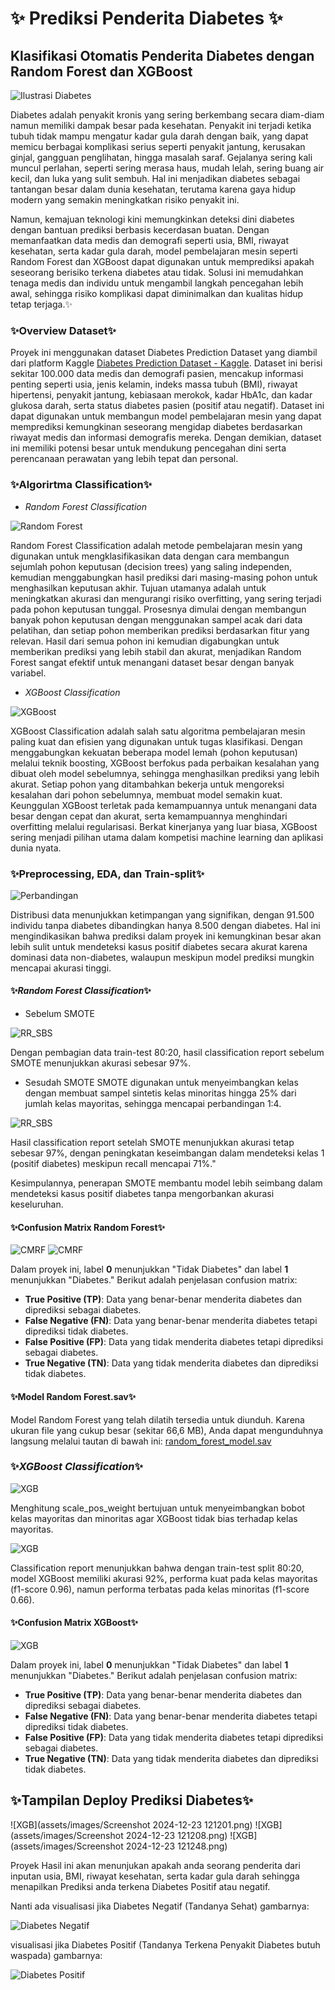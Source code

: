 # ✨ Prediksi Penderita Diabetes ✨
## Klasifikasi Otomatis Penderita Diabetes dengan Random Forest dan XGBoost

![Ilustrasi Diabetes](https://scontent.fsub9-1.fna.fbcdn.net/v/t39.30808-6/465067656_9238603872836297_8013902093878392409_n.png?_nc_cat=111&ccb=1-7&_nc_sid=0b6b33&_nc_ohc=omryABp_dPcQ7kNvgEq3XsP&_nc_zt=23&_nc_ht=scontent.fsub9-1.fna&_nc_gid=Aah5DLKnOJmtXSeq-spc8gx&oh=00_AYDuuv0afqybxcQnbEibT0SiLNll7Pl-vhz7VryzZ13shA&oe=676DBF18)

Diabetes adalah penyakit kronis yang sering berkembang secara diam-diam namun memiliki dampak besar pada kesehatan. Penyakit ini terjadi ketika tubuh tidak mampu mengatur kadar gula darah dengan baik, yang dapat memicu berbagai komplikasi serius seperti penyakit jantung, kerusakan ginjal, gangguan penglihatan, hingga masalah saraf. Gejalanya sering kali muncul perlahan, seperti sering merasa haus, mudah lelah, sering buang air kecil, dan luka yang sulit sembuh. Hal ini menjadikan diabetes sebagai tantangan besar dalam dunia kesehatan, terutama karena gaya hidup modern yang semakin meningkatkan risiko penyakit ini.

Namun, kemajuan teknologi kini memungkinkan deteksi dini diabetes dengan bantuan prediksi berbasis kecerdasan buatan. Dengan memanfaatkan data medis dan demografi seperti usia, BMI, riwayat kesehatan, serta kadar gula darah, model pembelajaran mesin seperti Random Forest dan XGBoost dapat digunakan untuk memprediksi apakah seseorang berisiko terkena diabetes atau tidak. Solusi ini memudahkan tenaga medis dan individu untuk mengambil langkah pencegahan lebih awal, sehingga risiko komplikasi dapat diminimalkan dan kualitas hidup tetap terjaga.✨

### ✨Overview Dataset✨
Proyek ini menggunakan dataset Diabetes Prediction Dataset yang diambil dari platform Kaggle [Diabetes Prediction Dataset - Kaggle](https://www.kaggle.com/datasets/iammustafatz/diabetes-prediction-dataset). Dataset ini berisi sekitar 100.000 data medis dan demografi pasien, mencakup informasi penting seperti usia, jenis kelamin, indeks massa tubuh (BMI), riwayat hipertensi, penyakit jantung, kebiasaan merokok, kadar HbA1c, dan kadar glukosa darah, serta status diabetes pasien (positif atau negatif). Dataset ini dapat digunakan untuk membangun model pembelajaran mesin yang dapat memprediksi kemungkinan seseorang mengidap diabetes berdasarkan riwayat medis dan informasi demografis mereka. Dengan demikian, dataset ini memiliki potensi besar untuk mendukung pencegahan dini serta perencanaan perawatan yang lebih tepat dan personal.

### ✨Algorirtma Classification✨
- *Random Forest Classification*
  
![Random Forest](https://miro.medium.com/v2/resize:fit:1100/format:webp/1*ZFuMI_HrI3jt2Wlay73IUQ.png)

Random Forest Classification adalah metode pembelajaran mesin yang digunakan untuk mengklasifikasikan data dengan cara membangun sejumlah pohon keputusan (decision trees) yang saling independen, kemudian menggabungkan hasil prediksi dari masing-masing pohon untuk menghasilkan keputusan akhir. Tujuan utamanya adalah untuk meningkatkan akurasi dan mengurangi risiko overfitting, yang sering terjadi pada pohon keputusan tunggal. Prosesnya dimulai dengan membangun banyak pohon keputusan dengan menggunakan sampel acak dari data pelatihan, dan setiap pohon memberikan prediksi berdasarkan fitur yang relevan. Hasil dari semua pohon ini kemudian digabungkan untuk memberikan prediksi yang lebih stabil dan akurat, menjadikan Random Forest sangat efektif untuk menangani dataset besar dengan banyak variabel.

- *XGBoost Classification*

![XGBoost](https://lh3.googleusercontent.com/4svO7UdzXj-JxFwU-_SyrMWMqxp8Al3pVpQYr5A-nzCDXdEqVL_CHeqbeVVW8Kivsq76q5sozAKwGsQuy5qnk5wVYfqWb5LHxhknBm9DSLBjg0ViSRTVjZ3gFQPwiGxJ8wP2usOH)

XGBoost Classification adalah salah satu algoritma pembelajaran mesin paling kuat dan efisien yang digunakan untuk tugas klasifikasi. Dengan menggabungkan kekuatan beberapa model lemah (pohon keputusan) melalui teknik boosting, XGBoost berfokus pada perbaikan kesalahan yang dibuat oleh model sebelumnya, sehingga menghasilkan prediksi yang lebih akurat. Setiap pohon yang ditambahkan bekerja untuk mengoreksi kesalahan dari pohon sebelumnya, membuat model semakin kuat. Keunggulan XGBoost terletak pada kemampuannya untuk menangani data besar dengan cepat dan akurat, serta kemampuannya menghindari overfitting melalui regularisasi. Berkat kinerjanya yang luar biasa, XGBoost sering menjadi pilihan utama dalam kompetisi machine learning dan aplikasi dunia nyata.

### ✨Preprocessing, EDA, dan Train-split✨

![Perbandingan](assets/images/Perbandingan_Penderita_Diabetes.png)

Distribusi data menunjukkan ketimpangan yang signifikan, dengan 91.500 individu tanpa diabetes dibandingkan hanya 8.500 dengan diabetes. Hal ini mengindikasikan bahwa prediksi dalam proyek ini kemungkinan besar akan lebih sulit untuk mendeteksi kasus positif diabetes secara akurat karena dominasi data non-diabetes, walaupun meskipun model prediksi mungkin mencapai akurasi tinggi.

#### ✨*Random Forest Classification*✨
- Sebelum SMOTE
  
![RR_SBS](assets/images/Random_Forest_Sebelum_SMOTE.png)

Dengan pembagian data train-test 80:20, hasil classification report sebelum SMOTE menunjukkan akurasi sebesar 97%.

- Sesudah SMOTE
SMOTE digunakan untuk menyeimbangkan kelas dengan membuat sampel sintetis kelas minoritas hingga 25% dari jumlah kelas mayoritas, sehingga mencapai perbandingan 1:4.

![RR_SBS](assets/images/Random_Forest_Sebelum_SMOTE.png)

Hasil classification report setelah SMOTE menunjukkan akurasi tetap sebesar 97%, dengan peningkatan keseimbangan dalam mendeteksi kelas 1 (positif diabetes) meskipun recall mencapai 71%."

Kesimpulannya, penerapan SMOTE membantu model lebih seimbang dalam mendeteksi kasus positif diabetes tanpa mengorbankan akurasi keseluruhan.

#### ✨Confusion Matrix Random Forest✨
![CMRF](assets/images/Confusion_Matrix_Random_Forest_Sebelum_SMOTE.png)
![CMRF](assets/images/Confusion_Matrix_Random_Forest_Sesudah_SMOTE.png)

Dalam proyek ini, label **0** menunjukkan "Tidak Diabetes" dan label **1** menunjukkan "Diabetes." Berikut adalah penjelasan confusion matrix:

- **True Positive (TP)**: Data yang benar-benar menderita diabetes dan diprediksi sebagai diabetes.
- **False Negative (FN)**: Data yang benar-benar menderita diabetes tetapi diprediksi tidak diabetes.
- **False Positive (FP)**: Data yang tidak menderita diabetes tetapi diprediksi sebagai diabetes.
- **True Negative (TN)**: Data yang tidak menderita diabetes dan diprediksi tidak diabetes.

#### ✨Model Random Forest.sav✨
Model Random Forest yang telah dilatih tersedia untuk diunduh. Karena ukuran file yang cukup besar (sekitar 66,6 MB), Anda dapat mengunduhnya langsung melalui tautan di bawah ini:
[random_forest_model.sav](https://drive.google.com/drive/folders/1Vc6w4cCXNb2MD2t5zP8QpJJFVUxAcInC?usp=sharing)

### ✨*XGBoost Classification*✨
![XGB](assets/images/Class_Imbalance_XGBoost.png)

Menghitung scale_pos_weight bertujuan untuk menyeimbangkan bobot kelas mayoritas dan minoritas agar XGBoost tidak bias terhadap kelas mayoritas.

![XGB](assets/images/XGBoost_CR.png)

Classification report menunjukkan bahwa dengan train-test split 80:20, model XGBoost memiliki akurasi 92%, performa kuat pada kelas mayoritas (f1-score 0.96), namun performa terbatas pada kelas minoritas (f1-score 0.66).

#### ✨Confusion Matrix XGBoost✨
![XGB](assets/images/Confusion_Matrix_XGBoost.png)

Dalam proyek ini, label **0** menunjukkan "Tidak Diabetes" dan label **1** menunjukkan "Diabetes." Berikut adalah penjelasan confusion matrix:

- **True Positive (TP)**: Data yang benar-benar menderita diabetes dan diprediksi sebagai diabetes.
- **False Negative (FN)**: Data yang benar-benar menderita diabetes tetapi diprediksi tidak diabetes.
- **False Positive (FP)**: Data yang tidak menderita diabetes tetapi diprediksi sebagai diabetes.
- **True Negative (TN)**: Data yang tidak menderita diabetes dan diprediksi tidak diabetes.

## ✨Tampilan Deploy Prediksi Diabetes✨
![XGB](assets/images/Screenshot 2024-12-23 121201.png)
![XGB](assets/images/Screenshot 2024-12-23 121208.png)
![XGB](assets/images/Screenshot 2024-12-23 121248.png)

Proyek Hasil ini akan menunjukan apakah anda seorang penderita dari inputan usia, BMI, riwayat kesehatan, serta kadar gula darah sehingga menapilkan Prediksi anda terkena Diabetes Positif atau negatif.

Nanti ada visualisasi jika Diabetes Negatif (Tandanya Sehat) gambarnya:
  
![Diabetes Negatif](https://student-activity.binus.ac.id/tfi/wp-content/uploads/sites/41/2021/05/MENJAGA-POLA-HIDUP-SEHAT-DI-MASA-PANDEMI-COVID-19.jpg)

visualisasi jika Diabetes Positif (Tandanya Terkena Penyakit Diabetes butuh waspada) gambarnya:

![Diabetes Positif](https://i0.wp.com/www.rhesusnegative.net/staynegative/wp-content/uploads/2015/01/Figure1diabetes.jpg)

